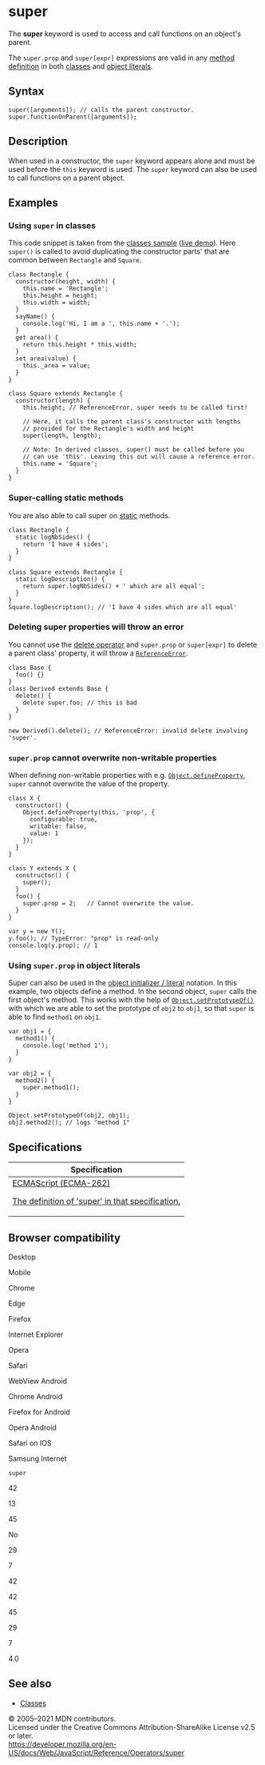 # super

The **super** keyword is used to access and call functions on an object's parent.

The `super.prop` and `super[expr]` expressions are valid in any [method definition](../functions/method_definitions) in both [classes](../classes) and [object literals](object_initializer).

## Syntax

    super([arguments]); // calls the parent constructor.
    super.functionOnParent([arguments]);

## Description

When used in a constructor, the `super` keyword appears alone and must be used before the `this` keyword is used. The `super` keyword can also be used to call functions on a parent object.

## Examples

### Using `super` in classes

This code snippet is taken from the [classes sample](https://github.com/GoogleChrome/samples/blob/gh-pages/classes-es6/index.html) ([live demo](https://googlechrome.github.io/samples/classes-es6/index.html)). Here `super()` is called to avoid duplicating the constructor parts' that are common between `Rectangle` and `Square`.

    class Rectangle {
      constructor(height, width) {
        this.name = 'Rectangle';
        this.height = height;
        this.width = width;
      }
      sayName() {
        console.log('Hi, I am a ', this.name + '.');
      }
      get area() {
        return this.height * this.width;
      }
      set area(value) {
        this._area = value;
      }
    }

    class Square extends Rectangle {
      constructor(length) {
        this.height; // ReferenceError, super needs to be called first!

        // Here, it calls the parent class's constructor with lengths
        // provided for the Rectangle's width and height
        super(length, length);

        // Note: In derived classes, super() must be called before you
        // can use 'this'. Leaving this out will cause a reference error.
        this.name = 'Square';
      }
    }

### Super-calling static methods

You are also able to call super on [static](../classes/static) methods.

    class Rectangle {
      static logNbSides() {
        return 'I have 4 sides';
      }
    }

    class Square extends Rectangle {
      static logDescription() {
        return super.logNbSides() + ' which are all equal';
      }
    }
    Square.logDescription(); // 'I have 4 sides which are all equal'

### Deleting super properties will throw an error

You cannot use the [delete operator](delete) and `super.prop` or `super[expr]` to delete a parent class' property, it will throw a [`ReferenceError`](../global_objects/referenceerror).

    class Base {
      foo() {}
    }
    class Derived extends Base {
      delete() {
        delete super.foo; // this is bad
      }
    }

    new Derived().delete(); // ReferenceError: invalid delete involving 'super'.

### `super.prop` cannot overwrite non-writable properties

When defining non-writable properties with e.g. [`Object.defineProperty`](../global_objects/object/defineproperty), `super` cannot overwrite the value of the property.

    class X {
      constructor() {
        Object.defineProperty(this, 'prop', {
          configurable: true,
          writable: false,
          value: 1
        });
      }
    }

    class Y extends X {
      constructor() {
        super();
      }
      foo() {
        super.prop = 2;   // Cannot overwrite the value.
      }
    }

    var y = new Y();
    y.foo(); // TypeError: "prop" is read-only
    console.log(y.prop); // 1

### Using `super.prop` in object literals

Super can also be used in the [object initializer / literal](object_initializer) notation. In this example, two objects define a method. In the second object, `super` calls the first object's method. This works with the help of [`Object.setPrototypeOf()`](../global_objects/object/setprototypeof) with which we are able to set the prototype of `obj2` to `obj1`, so that `super` is able to find `method1` on `obj1`.

    var obj1 = {
      method1() {
        console.log('method 1');
      }
    }

    var obj2 = {
      method2() {
        super.method1();
      }
    }

    Object.setPrototypeOf(obj2, obj1);
    obj2.method2(); // logs "method 1"

## Specifications

<table><thead><tr class="header"><th>Specification</th></tr></thead><tbody><tr class="odd"><td><a href="https://tc39.es/ecma262/#sec-super-keyword">ECMAScript (ECMA-262) 
<br/>


<span class="small">The definition of 'super' in that specification.</span></a></td></tr></tbody></table>

## Browser compatibility

Desktop

Mobile

Chrome

Edge

Firefox

Internet Explorer

Opera

Safari

WebView Android

Chrome Android

Firefox for Android

Opera Android

Safari on IOS

Samsung Internet

`super`

42

13

45

No

29

7

42

42

45

29

7

4.0

## See also

-   [Classes](../classes)

© 2005–2021 MDN contributors.  
Licensed under the Creative Commons Attribution-ShareAlike License v2.5 or later.  
<a href="https://developer.mozilla.org/en-US/docs/Web/JavaScript/Reference/Operators/super" class="_attribution-link">https://developer.mozilla.org/en-US/docs/Web/JavaScript/Reference/Operators/super</a>
